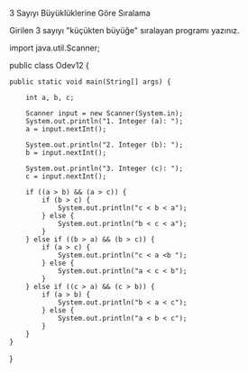3 Sayıyı Büyüklüklerine Göre Sıralama

Girilen 3 sayıyı "küçükten büyüğe" sıralayan programı yazınız.

import java.util.Scanner;

public class Odev12 {

    public static void main(String[] args) {

        int a, b, c;

        Scanner input = new Scanner(System.in);
        System.out.println("1. Integer (a): ");
        a = input.nextInt();

        System.out.println("2. Integer (b): ");
        b = input.nextInt();

        System.out.println("3. Integer (c): ");
        c = input.nextInt();

        if ((a > b) && (a > c)) {
            if (b > c) {
                System.out.println("c < b < a");
            } else {
                System.out.println("b < c < a");
            }
        } else if ((b > a) && (b > c)) {
            if (a > c) {
                System.out.println("c < a <b ");
            } else {
                System.out.println("a < c < b");
            }
        } else if ((c > a) && (c > b)) {
            if (a > b) {
                System.out.println("b < a < c");
            } else {
                System.out.println("a < b < c");
            }
        }
    }
}
